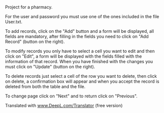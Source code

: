 Project for a pharmacy.

For the user and password you must use one of the ones included in the file User.txt.

To add records, click on the "Add" button and a form will be displayed, all fields are mandatory, after filling in the fields you need to click on "Add Record" (button on the right).

To modify records you only have to select a cell you want to edit and then click on "Edit", a form will be displayed with the fields filled with the information of that record. When you have finished with the changes you must click on "Update" (button on the right).

To delete records just select a cell of the row you want to delete, then click on delete, a confirmation box will appear and when you accept the record is deleted from both the table and the file.

To change page click on "Next" and to return click on "Previous".

Translated with www.DeepL.com/Translator (free version)
